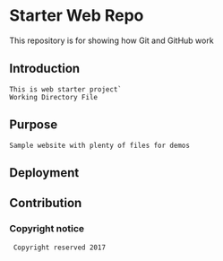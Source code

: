# Starter Web Repo
This repository is for showing how Git and GitHub work

## Introduction
	This is web starter project`
	Working Directory File
	
## Purpose

	Sample website with plenty of files for demos 
	
## Deployment

## Contribution
### Copyright notice
     Copyright reserved 2017 